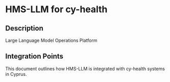 # HMS-LLM for cy-health

## Description

Large Language Model Operations Platform

## Integration Points

This document outlines how HMS-LLM is integrated with cy-health systems in Cyprus.
